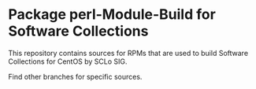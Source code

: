 # Package perl-Module-Build for Software Collections

This repository contains sources for RPMs that are used
to build Software Collections for CentOS by SCLo SIG.

Find other branches for specific sources.
